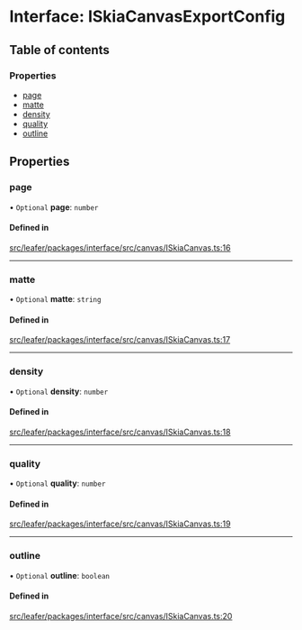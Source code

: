 # Interface: ISkiaCanvasExportConfig

## Table of contents

### Properties

- [page](ISkiaCanvasExportConfig.md#page)
- [matte](ISkiaCanvasExportConfig.md#matte)
- [density](ISkiaCanvasExportConfig.md#density)
- [quality](ISkiaCanvasExportConfig.md#quality)
- [outline](ISkiaCanvasExportConfig.md#outline)

## Properties

### page

• `Optional` **page**: `number`

#### Defined in

[src/leafer/packages/interface/src/canvas/ISkiaCanvas.ts:16](https://github.com/leaferjs/leafer/blob/95ff07e0d4def3c18ac6ce3fa51ec0d271dffaae/packages/interface/src/canvas/ISkiaCanvas.ts#L16)

___

### matte

• `Optional` **matte**: `string`

#### Defined in

[src/leafer/packages/interface/src/canvas/ISkiaCanvas.ts:17](https://github.com/leaferjs/leafer/blob/95ff07e0d4def3c18ac6ce3fa51ec0d271dffaae/packages/interface/src/canvas/ISkiaCanvas.ts#L17)

___

### density

• `Optional` **density**: `number`

#### Defined in

[src/leafer/packages/interface/src/canvas/ISkiaCanvas.ts:18](https://github.com/leaferjs/leafer/blob/95ff07e0d4def3c18ac6ce3fa51ec0d271dffaae/packages/interface/src/canvas/ISkiaCanvas.ts#L18)

___

### quality

• `Optional` **quality**: `number`

#### Defined in

[src/leafer/packages/interface/src/canvas/ISkiaCanvas.ts:19](https://github.com/leaferjs/leafer/blob/95ff07e0d4def3c18ac6ce3fa51ec0d271dffaae/packages/interface/src/canvas/ISkiaCanvas.ts#L19)

___

### outline

• `Optional` **outline**: `boolean`

#### Defined in

[src/leafer/packages/interface/src/canvas/ISkiaCanvas.ts:20](https://github.com/leaferjs/leafer/blob/95ff07e0d4def3c18ac6ce3fa51ec0d271dffaae/packages/interface/src/canvas/ISkiaCanvas.ts#L20)
